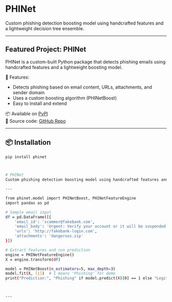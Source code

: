 # PHINet
Custom phishing detection boosting model using handcrafted features and a lightweight decision tree ensemble.

---

##  Featured Project: PHINet

PHINet is a custom-built Python package that detects phishing emails using handcrafted features and a lightweight boosting model.

🔐 Features:
- Detects phishing based on email content, URLs, attachments, and sender domain
- Uses a custom boosting algorithm (PHINetBoost)
- Easy to install and extend

📦 Available on [PyPI](https://pypi.org/project/phinet)  
📁 Source code: [GitHub Repo](https://github.com/Vasantlohar0504/phinet)

---

## 📦 Installation

```bash
pip install phinet



# PHINet
Custom phishing detection boosting model using handcrafted features and a lightweight decision tree ensemble.

---

from phinet.model import PHINetBoost, PHINetFeatureEngine
import pandas as pd

# Sample email input
df = pd.DataFrame([{
    'email_id': 'scammer@fakebank.com',
    'email_body': 'Urgent: Verify your account or it will be suspended!',
    'urls': 'http://fakebank-login.com',
    'attachments': 'dangerous.zip'
}])

# Extract features and run prediction
engine = PHINetFeatureEngine()
X = engine.transform(df)

model = PHINetBoost(n_estimators=5, max_depth=3)
model.fit(X, [1])  # 1 means 'Phishing' for demo
print("Prediction:", "Phishing" if model.predict(X)[0] == 1 else "Legitimate")



---
